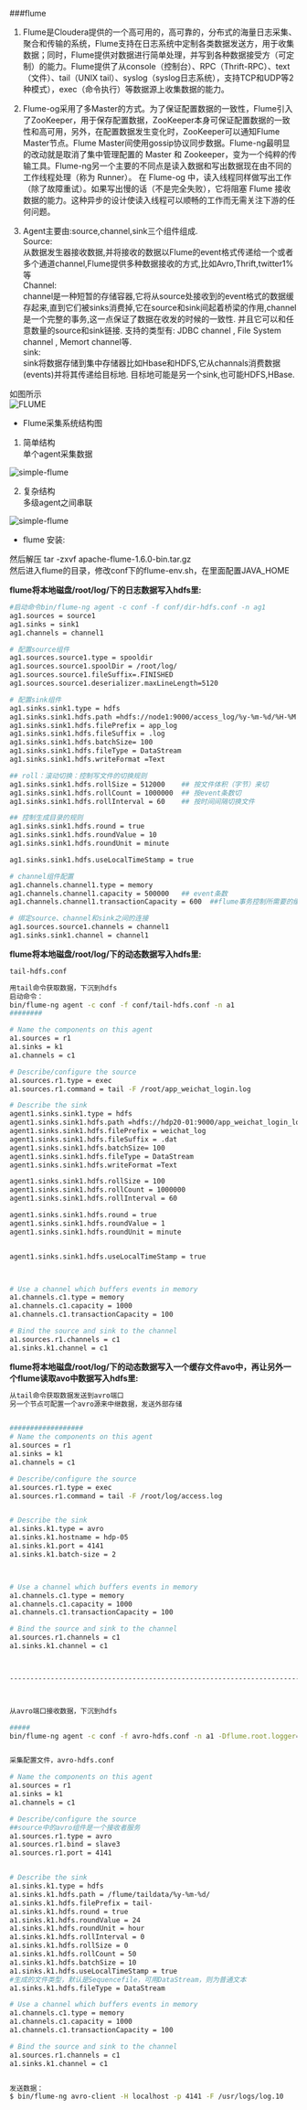 ###flume

1. Flume是Cloudera提供的一个高可用的，高可靠的，分布式的海量日志采集、聚合和传输的系统，Flume支持在日志系统中定制各类数据发送方，用于收集数据；同时，Flume提供对数据进行简单处理，并写到各种数据接受方（可定制）的能力。Flume提供了从console（控制台）、RPC（Thrift-RPC）、text（文件）、tail（UNIX tail）、syslog（syslog日志系统），支持TCP和UDP等2种模式），exec（命令执行）等数据源上收集数据的能力。

2. Flume-og采用了多Master的方式。为了保证配置数据的一致性，Flume引入了ZooKeeper，用于保存配置数据，ZooKeeper本身可保证配置数据的一致性和高可用，另外，在配置数据发生变化时，ZooKeeper可以通知Flume Master节点。Flume Master间使用gossip协议同步数据。Flume-ng最明显的改动就是取消了集中管理配置的 Master 和 Zookeeper，变为一个纯粹的传输工具。Flume-ng另一个主要的不同点是读入数据和写出数据现在由不同的工作线程处理（称为 Runner）。 在 Flume-og 中，读入线程同样做写出工作（除了故障重试）。如果写出慢的话（不是完全失败），它将阻塞 Flume 接收数据的能力。这种异步的设计使读入线程可以顺畅的工作而无需关注下游的任何问题。

3. Agent主要由:source,channel,sink三个组件组成.  
Source:  
从数据发生器接收数据,并将接收的数据以Flume的event格式传递给一个或者多个通道channel,Flume提供多种数据接收的方式,比如Avro,Thrift,twitter1%等  
Channel:  
channel是一种短暂的存储容器,它将从source处接收到的event格式的数据缓存起来,直到它们被sinks消费掉,它在source和sink间起着桥梁的作用,channel是一个完整的事务,这一点保证了数据在收发的时候的一致性. 并且它可以和任意数量的source和sink链接. 支持的类型有: JDBC channel , File System channel , Memort channel等.  
sink:  
sink将数据存储到集中存储器比如Hbase和HDFS,它从channals消费数据(events)并将其传递给目标地. 目标地可能是另一个sink,也可能HDFS,HBase.  

如图所示  
![FLUME](images/FLUME2.png "flume")


* Flume采集系统结构图  
1. 简单结构    
单个agent采集数据  
  
![simple-flume](images/f1.png "sf")


2. 复杂结构  
多级agent之间串联  

![simple-flume](images/f2.png "sf")



* flume 安装:

然后解压  tar -zxvf apache-flume-1.6.0-bin.tar.gz  
然后进入flume的目录，修改conf下的flume-env.sh，在里面配置JAVA_HOME   




**flume将本地磁盘/root/log/下的日志数据写入hdfs里:**

```bash
#启动命令bin/flume-ng agent -c conf -f conf/dir-hdfs.conf -n ag1
ag1.sources = source1
ag1.sinks = sink1
ag1.channels = channel1

# 配置source组件
ag1.sources.source1.type = spooldir
ag1.sources.source1.spoolDir = /root/log/
ag1.sources.source1.fileSuffix=.FINISHED
ag1.sources.source1.deserializer.maxLineLength=5120

# 配置sink组件
ag1.sinks.sink1.type = hdfs
ag1.sinks.sink1.hdfs.path =hdfs://node1:9000/access_log/%y-%m-%d/%H-%M
ag1.sinks.sink1.hdfs.filePrefix = app_log
ag1.sinks.sink1.hdfs.fileSuffix = .log
ag1.sinks.sink1.hdfs.batchSize= 100
ag1.sinks.sink1.hdfs.fileType = DataStream
ag1.sinks.sink1.hdfs.writeFormat =Text

## roll：滚动切换：控制写文件的切换规则
ag1.sinks.sink1.hdfs.rollSize = 512000    ## 按文件体积（字节）来切   
ag1.sinks.sink1.hdfs.rollCount = 1000000  ## 按event条数切
ag1.sinks.sink1.hdfs.rollInterval = 60    ## 按时间间隔切换文件

## 控制生成目录的规则
ag1.sinks.sink1.hdfs.round = true
ag1.sinks.sink1.hdfs.roundValue = 10
ag1.sinks.sink1.hdfs.roundUnit = minute

ag1.sinks.sink1.hdfs.useLocalTimeStamp = true

# channel组件配置
ag1.channels.channel1.type = memory
ag1.channels.channel1.capacity = 500000   ## event条数
ag1.channels.channel1.transactionCapacity = 600  ##flume事务控制所需要的缓存容量600条event

# 绑定source、channel和sink之间的连接
ag1.sources.source1.channels = channel1
ag1.sinks.sink1.channel = channel1
```


**flume将本地磁盘/root/log/下的动态数据写入hdfs里:**

```bash
tail-hdfs.conf

用tail命令获取数据，下沉到hdfs
启动命令：
bin/flume-ng agent -c conf -f conf/tail-hdfs.conf -n a1
########

# Name the components on this agent
a1.sources = r1
a1.sinks = k1
a1.channels = c1

# Describe/configure the source
a1.sources.r1.type = exec
a1.sources.r1.command = tail -F /root/app_weichat_login.log

# Describe the sink
agent1.sinks.sink1.type = hdfs
agent1.sinks.sink1.hdfs.path =hdfs://hdp20-01:9000/app_weichat_login_log/%y-%m-%d/%H-%M
agent1.sinks.sink1.hdfs.filePrefix = weichat_log
agent1.sinks.sink1.hdfs.fileSuffix = .dat
agent1.sinks.sink1.hdfs.batchSize= 100
agent1.sinks.sink1.hdfs.fileType = DataStream
agent1.sinks.sink1.hdfs.writeFormat =Text

agent1.sinks.sink1.hdfs.rollSize = 100
agent1.sinks.sink1.hdfs.rollCount = 1000000
agent1.sinks.sink1.hdfs.rollInterval = 60

agent1.sinks.sink1.hdfs.round = true
agent1.sinks.sink1.hdfs.roundValue = 1
agent1.sinks.sink1.hdfs.roundUnit = minute


agent1.sinks.sink1.hdfs.useLocalTimeStamp = true



# Use a channel which buffers events in memory
a1.channels.c1.type = memory
a1.channels.c1.capacity = 1000
a1.channels.c1.transactionCapacity = 100

# Bind the source and sink to the channel
a1.sources.r1.channels = c1
a1.sinks.k1.channel = c1
```

**flume将本地磁盘/root/log/下的动态数据写入一个缓存文件avo中，再让另外一个flume读取avo中数据写入hdfs里:**

```bash
从tail命令获取数据发送到avro端口
另一个节点可配置一个avro源来中继数据，发送外部存储


##################
# Name the components on this agent
a1.sources = r1
a1.sinks = k1
a1.channels = c1

# Describe/configure the source
a1.sources.r1.type = exec
a1.sources.r1.command = tail -F /root/log/access.log


# Describe the sink
a1.sinks.k1.type = avro
a1.sinks.k1.hostname = hdp-05
a1.sinks.k1.port = 4141
a1.sinks.k1.batch-size = 2



# Use a channel which buffers events in memory
a1.channels.c1.type = memory
a1.channels.c1.capacity = 1000
a1.channels.c1.transactionCapacity = 100

# Bind the source and sink to the channel
a1.sources.r1.channels = c1
a1.sinks.k1.channel = c1



--------------------------------------------------------------------------------------



从avro端口接收数据，下沉到hdfs

#####
bin/flume-ng agent -c conf -f avro-hdfs.conf -n a1 -Dflume.root.logger=INFO,console


采集配置文件，avro-hdfs.conf

# Name the components on this agent
a1.sources = r1
a1.sinks = k1
a1.channels = c1

# Describe/configure the source
##source中的avro组件是一个接收者服务
a1.sources.r1.type = avro
a1.sources.r1.bind = slave3
a1.sources.r1.port = 4141


# Describe the sink
a1.sinks.k1.type = hdfs
a1.sinks.k1.hdfs.path = /flume/taildata/%y-%m-%d/
a1.sinks.k1.hdfs.filePrefix = tail-
a1.sinks.k1.hdfs.round = true
a1.sinks.k1.hdfs.roundValue = 24
a1.sinks.k1.hdfs.roundUnit = hour
a1.sinks.k1.hdfs.rollInterval = 0
a1.sinks.k1.hdfs.rollSize = 0
a1.sinks.k1.hdfs.rollCount = 50
a1.sinks.k1.hdfs.batchSize = 10
a1.sinks.k1.hdfs.useLocalTimeStamp = true
#生成的文件类型，默认是Sequencefile，可用DataStream，则为普通文本
a1.sinks.k1.hdfs.fileType = DataStream

# Use a channel which buffers events in memory
a1.channels.c1.type = memory
a1.channels.c1.capacity = 1000
a1.channels.c1.transactionCapacity = 100

# Bind the source and sink to the channel
a1.sources.r1.channels = c1
a1.sinks.k1.channel = c1


发送数据：
$ bin/flume-ng avro-client -H localhost -p 4141 -F /usr/logs/log.10
```
